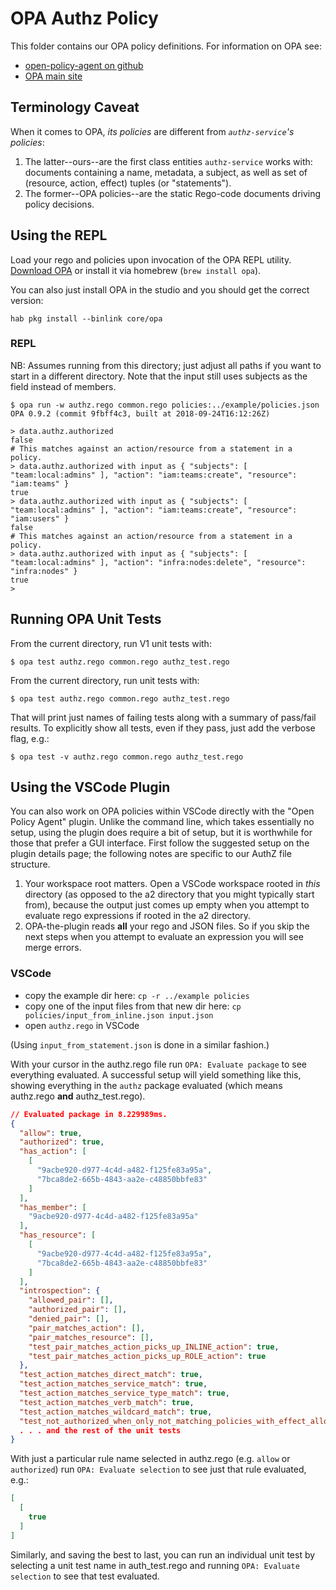 # OPA Authz Policy

This folder contains our OPA policy definitions.
For information on OPA see:

- [open-policy-agent on github](https://github.com/open-policy-agent/opa/)
- [OPA main site](https://www.openpolicyagent.org/)

## Terminology Caveat

When it comes to OPA, _its policies_ are different from _`authz-service`'s policies_:

1. The latter--ours--are the first class entities `authz-service` works with: documents containing a name, metadata, a subject, as well as set of (resource, action, effect) tuples (or "statements").
2. The former--OPA policies--are the static Rego-code documents driving policy decisions.

## Using the REPL

Load your rego and policies upon invocation of the OPA REPL utility.
[Download OPA](https://www.openpolicyagent.org/docs/get-started.html#prerequisites) or install it via homebrew (`brew install opa`).

You can also just install OPA in the studio and you should get the correct version:

```
hab pkg install --binlink core/opa
```

### REPL

NB: Assumes running from this directory; just adjust all paths if you want to start in a different directory.
Note that the input still uses subjects as the field instead of members.

```opa
$ opa run -w authz.rego common.rego policies:../example/policies.json
OPA 0.9.2 (commit 9fbff4c3, built at 2018-09-24T16:12:26Z)

> data.authz.authorized
false
# This matches against an action/resource from a statement in a policy.
> data.authz.authorized with input as { "subjects": [ "team:local:admins" ], "action": "iam:teams:create", "resource": "iam:teams" }
true
> data.authz.authorized with input as { "subjects": [ "team:local:admins" ], "action": "iam:teams:create", "resource": "iam:users" }
false
# This matches against an action/resource from a statement in a policy.
> data.authz.authorized with input as { "subjects": [ "team:local:admins" ], "action": "infra:nodes:delete", "resource": "infra:nodes" }
true
>
```

## Running OPA Unit Tests

From the current directory, run V1 unit tests with:

```console
$ opa test authz.rego common.rego authz_test.rego
```

From the current directory, run unit tests with:

```console
$ opa test authz.rego common.rego authz_test.rego
```

That will print just names of failing tests
along with a summary of pass/fail results.
To explicitly show all tests, even if they pass, just add the verbose flag, e.g.:

```console
$ opa test -v authz.rego common.rego authz_test.rego
```

## Using the VSCode Plugin

You can also work on OPA policies within VSCode directly with the "Open Policy Agent" plugin.
Unlike the command line, which takes essentially no setup, using the plugin does require a bit of setup,
but it is worthwhile for those that prefer a GUI interface.
First follow the suggested setup on the plugin details page; the following notes are specific to our AuthZ file structure.

1. Your workspace root matters. Open a VSCode workspace rooted in *this* directory
   (as opposed to the a2 directory that you might typically start from),
   because the output just comes up empty when you attempt to evaluate rego expressions
   if rooted in the a2 directory.
2. OPA-the-plugin reads **all** your rego and JSON files.
   So if you skip the next steps when you attempt to evaluate an expression you will see merge errors.

### VSCode

- copy the example dir here: `cp -r ../example policies`
- copy one of the input files from that new dir here: `cp policies/input_from_inline.json input.json`
- open `authz.rego` in VSCode

(Using `input_from_statement.json` is done in a similar fashion.)

With your cursor in the authz.rego file run `OPA: Evaluate package` to see everything evaluated.
A successful setup will yield something like this, showing everything in the `authz` package
evaluated (which means authz.rego **and** authz_test.rego).

```json
// Evaluated package in 8.229989ms.
{
  "allow": true,
  "authorized": true,
  "has_action": [
    [
      "9acbe920-d977-4c4d-a482-f125fe83a95a",
      "7bca8de2-665b-4843-aa2e-c48850bbfe83"
    ]
  ],
  "has_member": [
    "9acbe920-d977-4c4d-a482-f125fe83a95a"
  ],
  "has_resource": [
    [
      "9acbe920-d977-4c4d-a482-f125fe83a95a",
      "7bca8de2-665b-4843-aa2e-c48850bbfe83"
    ]
  ],
  "introspection": {
    "allowed_pair": [],
    "authorized_pair": [],
    "denied_pair": [],
    "pair_matches_action": [],
    "pair_matches_resource": [],
    "test_pair_matches_action_picks_up_INLINE_action": true,
    "test_pair_matches_action_picks_up_ROLE_action": true
  },
  "test_action_matches_direct_match": true,
  "test_action_matches_service_match": true,
  "test_action_matches_service_type_match": true,
  "test_action_matches_verb_match": true,
  "test_action_matches_wildcard_match": true,
  "test_not_authorized_when_only_not_matching_policies_with_effect_allow_are_present": true
  . . . and the rest of the unit tests
}
```

With just a particular rule name selected in authz.rego (e.g. `allow` or `authorized`)
run `OPA: Evaluate selection` to see just that rule evaluated, e.g.:

```json
[
  [
    true
  ]
]
```

Similarly, and saving the best to last, you can run an individual unit test by selecting
a unit test name in auth_test.rego and running `OPA: Evaluate selection` to see that test evaluated.
